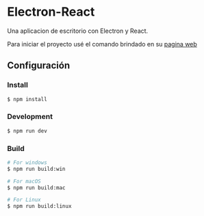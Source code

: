 # Electron-React

Una aplicacion de escritorio con Electron y React.

Para iniciar el proyecto usé el comando brindado en su [pagina web](https://electron-vite.org/guide/#scaffolding-your-first-electron-vite-project)



## Configuración

### Install

```bash
$ npm install
```

### Development

```bash
$ npm run dev
```

### Build

```bash
# For windows
$ npm run build:win

# For macOS
$ npm run build:mac

# For Linux
$ npm run build:linux
```

